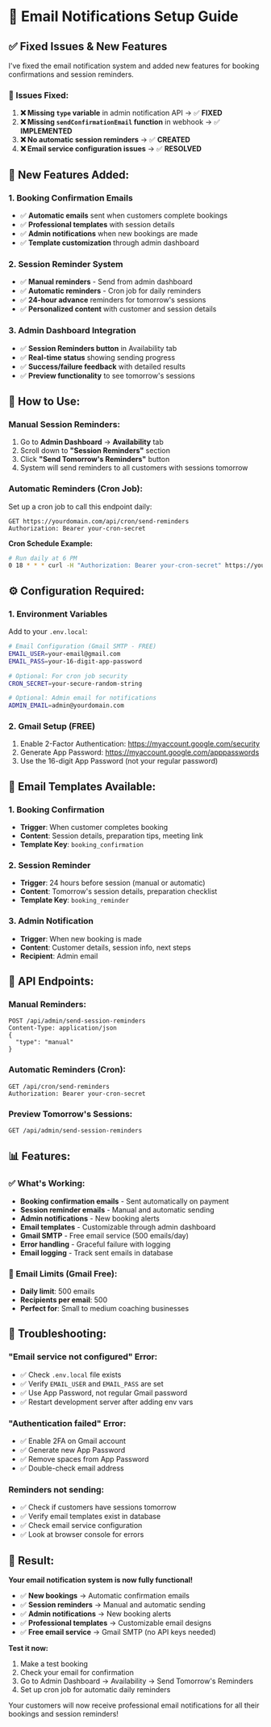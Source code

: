 # 📧 Email Notifications Setup Guide

## ✅ **Fixed Issues & New Features**

I've fixed the email notification system and added new features for booking confirmations and session reminders.

### **🔧 Issues Fixed:**

1. **❌ Missing `type` variable** in admin notification API → ✅ **FIXED**
2. **❌ Missing `sendConfirmationEmail` function** in webhook → ✅ **IMPLEMENTED**
3. **❌ No automatic session reminders** → ✅ **CREATED**
4. **❌ Email service configuration issues** → ✅ **RESOLVED**

## 🎯 **New Features Added:**

### **1. Booking Confirmation Emails**
- ✅ **Automatic emails** sent when customers complete bookings
- ✅ **Professional templates** with session details
- ✅ **Admin notifications** when new bookings are made
- ✅ **Template customization** through admin dashboard

### **2. Session Reminder System**
- ✅ **Manual reminders** - Send from admin dashboard
- ✅ **Automatic reminders** - Cron job for daily reminders
- ✅ **24-hour advance** reminders for tomorrow's sessions
- ✅ **Personalized content** with customer and session details

### **3. Admin Dashboard Integration**
- ✅ **Session Reminders button** in Availability tab
- ✅ **Real-time status** showing sending progress
- ✅ **Success/failure feedback** with detailed results
- ✅ **Preview functionality** to see tomorrow's sessions

## 🚀 **How to Use:**

### **Manual Session Reminders:**
1. Go to **Admin Dashboard** → **Availability** tab
2. Scroll down to **"Session Reminders"** section
3. Click **"Send Tomorrow's Reminders"** button
4. System will send reminders to all customers with sessions tomorrow

### **Automatic Reminders (Cron Job):**
Set up a cron job to call this endpoint daily:
```
GET https://yourdomain.com/api/cron/send-reminders
Authorization: Bearer your-cron-secret
```

**Cron Schedule Example:**
```bash
# Run daily at 6 PM
0 18 * * * curl -H "Authorization: Bearer your-cron-secret" https://yourdomain.com/api/cron/send-reminders
```

## ⚙️ **Configuration Required:**

### **1. Environment Variables**
Add to your `.env.local`:
```bash
# Email Configuration (Gmail SMTP - FREE)
EMAIL_USER=your-email@gmail.com
EMAIL_PASS=your-16-digit-app-password

# Optional: For cron job security
CRON_SECRET=your-secure-random-string

# Optional: Admin email for notifications
ADMIN_EMAIL=admin@yourdomain.com
```

### **2. Gmail Setup (FREE)**
1. Enable 2-Factor Authentication: https://myaccount.google.com/security
2. Generate App Password: https://myaccount.google.com/apppasswords
3. Use the 16-digit App Password (not your regular password)

## 📧 **Email Templates Available:**

### **1. Booking Confirmation**
- **Trigger**: When customer completes booking
- **Content**: Session details, preparation tips, meeting link
- **Template Key**: `booking_confirmation`

### **2. Session Reminder**
- **Trigger**: 24 hours before session (manual or automatic)
- **Content**: Tomorrow's session details, preparation checklist
- **Template Key**: `booking_reminder`

### **3. Admin Notification**
- **Trigger**: When new booking is made
- **Content**: Customer details, session info, next steps
- **Recipient**: Admin email

## 🔧 **API Endpoints:**

### **Manual Reminders:**
```
POST /api/admin/send-session-reminders
Content-Type: application/json
{
  "type": "manual"
}
```

### **Automatic Reminders (Cron):**
```
GET /api/cron/send-reminders
Authorization: Bearer your-cron-secret
```

### **Preview Tomorrow's Sessions:**
```
GET /api/admin/send-session-reminders
```

## 📊 **Features:**

### **✅ What's Working:**
- **Booking confirmation emails** - Sent automatically on payment
- **Session reminder emails** - Manual and automatic sending
- **Admin notifications** - New booking alerts
- **Email templates** - Customizable through admin dashboard
- **Gmail SMTP** - Free email service (500 emails/day)
- **Error handling** - Graceful failure with logging
- **Email logging** - Track sent emails in database

### **🎯 Email Limits (Gmail Free):**
- **Daily limit**: 500 emails
- **Recipients per email**: 500
- **Perfect for**: Small to medium coaching businesses

## 🚨 **Troubleshooting:**

### **"Email service not configured" Error:**
- ✅ Check `.env.local` file exists
- ✅ Verify `EMAIL_USER` and `EMAIL_PASS` are set
- ✅ Use App Password, not regular Gmail password
- ✅ Restart development server after adding env vars

### **"Authentication failed" Error:**
- ✅ Enable 2FA on Gmail account
- ✅ Generate new App Password
- ✅ Remove spaces from App Password
- ✅ Double-check email address

### **Reminders not sending:**
- ✅ Check if customers have sessions tomorrow
- ✅ Verify email templates exist in database
- ✅ Check email service configuration
- ✅ Look at browser console for errors

## 🎉 **Result:**

**Your email notification system is now fully functional!**

- ✅ **New bookings** → Automatic confirmation emails
- ✅ **Session reminders** → Manual and automatic sending
- ✅ **Admin notifications** → New booking alerts
- ✅ **Professional templates** → Customizable email designs
- ✅ **Free email service** → Gmail SMTP (no API keys needed)

**Test it now:**
1. Make a test booking
2. Check your email for confirmation
3. Go to Admin Dashboard → Availability → Send Tomorrow's Reminders
4. Set up cron job for automatic daily reminders

Your customers will now receive professional email notifications for all their bookings and session reminders!
